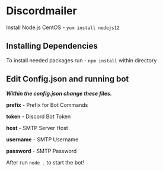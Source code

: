 # Discordmailer

Install Node.js
CentOS - `yum install nodejs12`

## Installing Dependencies 
 
To install needed packages run - `npm install`  within directory

## Edit Config.json and running bot
***Within the config.json change these files.*** 

**prefix** - Prefix for Bot Commands

**token**  - Discord Bot Token 

**host** - SMTP Server Host 

**username** - SMTP Username

**password** - SMTP Password 

After run `node .` to start the bot!

 
